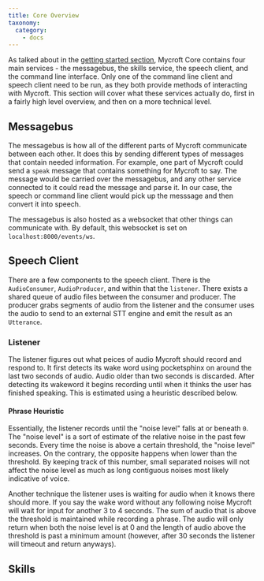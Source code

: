 ```yaml
---
title: Core Overview
taxonomy:
  category:
    - docs
---
```


As talked about in the [getting started section](), Mycroft Core contains four main services - 
the messagebus, the skills service, the speech client, and the command line interface. Only one 
of the command line client and speech client need to be run, as they both provide methods of interacting with Mycroft.
This section will cover what these services actually do, first in a fairly high level overview, and then on a more technical level.

## Messagebus

The messagebus is how all of the different parts of Mycroft communicate between each other. It does this by sending different
types of messages that contain needed information. For example, one part of Mycroft could send a `speak` message that contains
something for Mycroft to say. The message would be carried over the messagebus, and any other service connected to it could read
the message and parse it. In our case, the speech or command line client would pick up the messsage and then convert it into speech.

The messagebus is also hosted as a websocket that other things can communicate with. By default, this websocket is set on 
`localhost:8000/events/ws`.

## Speech Client

There are a few components to the speech client. There is the `AudioConsumer`, `AudioProducer`, and within that the `listener`. There exists a shared queue of audio files between the consumer and producer. The producer grabs segments of audio from the listener and the consumer uses the audio to send to an external STT engine and emit the result as an `Utterance`.

### Listener

The listener figures out what peices of audio Mycroft should record and respond to. It first detects its wake word using pocketsphinx on around the last two seconds of audio. Audio older than two seconds is discarded. After detecting its wakeword it begins recording until when it thinks the user has finished speaking. This is estimated using a heuristic described below.

#### Phrase Heuristic

Essentially, the listener records until the "noise level" falls at or beneath `0`. The "noise level" is a sort of estimate of the relative noise in the past few seconds. Every time the noise is above a certain threshold, the "noise level" increases. On the contrary, the opposite happens when lower than the threshold. By keeping track of this number, small separated noises will not affect the noise level as much as long contiguous noises most likely indicative of voice.

Another technique the listener uses is waiting for audio when it knows there should more. If you say the wake word without any following noise Mycroft will wait for input for another 3 to 4 seconds. The sum of audio that is above the threshold is maintained while recording a phrase. The audio will only return when both the noise level is at 0 and the length of audio above the threshold is past a minimum amount (however, after 30 seconds the listener will timeout and return anyways).

## Skills



